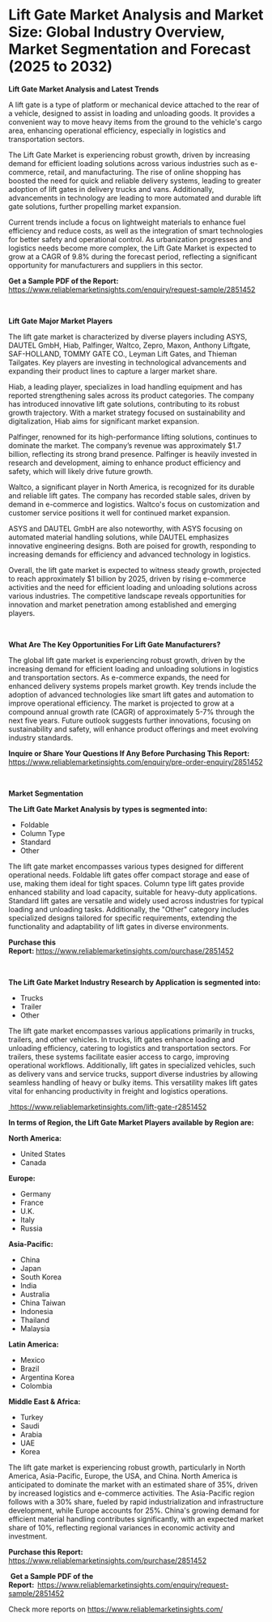 <p><h1>Lift Gate Market Analysis and Market Size: Global Industry Overview, Market Segmentation and Forecast (2025 to 2032)</h1></p><p><strong>Lift Gate Market Analysis and Latest Trends</strong></p>
<p><p>A lift gate is a type of platform or mechanical device attached to the rear of a vehicle, designed to assist in loading and unloading goods. It provides a convenient way to move heavy items from the ground to the vehicle's cargo area, enhancing operational efficiency, especially in logistics and transportation sectors.</p><p>The Lift Gate Market is experiencing robust growth, driven by increasing demand for efficient loading solutions across various industries such as e-commerce, retail, and manufacturing. The rise of online shopping has boosted the need for quick and reliable delivery systems, leading to greater adoption of lift gates in delivery trucks and vans. Additionally, advancements in technology are leading to more automated and durable lift gate solutions, further propelling market expansion.</p><p>Current trends include a focus on lightweight materials to enhance fuel efficiency and reduce costs, as well as the integration of smart technologies for better safety and operational control. As urbanization progresses and logistics needs become more complex, the Lift Gate Market is expected to grow at a CAGR of 9.8% during the forecast period, reflecting a significant opportunity for manufacturers and suppliers in this sector.</p></p>
<p><strong>Get a Sample PDF of the Report:&nbsp;</strong> <a href="https://www.reliablemarketinsights.com/enquiry/request-sample/2851452?utm_campaign=2109&utm_medium=2&utm_source=Github&utm_content=ia&utm_term=11032025&utm_id=lift-gate">https://www.reliablemarketinsights.com/enquiry/request-sample/2851452</a></p>
<p>&nbsp;</p>
<p><strong>Lift Gate Major Market Players</strong></p>
<p><p>The lift gate market is characterized by diverse players including ASYS, DAUTEL GmbH, Hiab, Palfinger, Waltco, Zepro, Maxon, Anthony Liftgate, SAF-HOLLAND, TOMMY GATE CO., Leyman Lift Gates, and Thieman Tailgates. Key players are investing in technological advancements and expanding their product lines to capture a larger market share.</p><p>Hiab, a leading player, specializes in load handling equipment and has reported strengthening sales across its product categories. The company has introduced innovative lift gate solutions, contributing to its robust growth trajectory. With a market strategy focused on sustainability and digitalization, Hiab aims for significant market expansion.</p><p>Palfinger, renowned for its high-performance lifting solutions, continues to dominate the market. The company’s revenue was approximately $1.7 billion, reflecting its strong brand presence. Palfinger is heavily invested in research and development, aiming to enhance product efficiency and safety, which will likely drive future growth.</p><p>Waltco, a significant player in North America, is recognized for its durable and reliable lift gates. The company has recorded stable sales, driven by demand in e-commerce and logistics. Waltco's focus on customization and customer service positions it well for continued market expansion.</p><p>ASYS and DAUTEL GmbH are also noteworthy, with ASYS focusing on automated material handling solutions, while DAUTEL emphasizes innovative engineering designs. Both are poised for growth, responding to increasing demands for efficiency and advanced technology in logistics.</p><p>Overall, the lift gate market is expected to witness steady growth, projected to reach approximately $1 billion by 2025, driven by rising e-commerce activities and the need for efficient loading and unloading solutions across various industries. The competitive landscape reveals opportunities for innovation and market penetration among established and emerging players.</p></p>
<p>&nbsp;</p>
<p><strong>What Are The Key Opportunities For Lift Gate Manufacturers?</strong></p>
<p><p>The global lift gate market is experiencing robust growth, driven by the increasing demand for efficient loading and unloading solutions in logistics and transportation sectors. As e-commerce expands, the need for enhanced delivery systems propels market growth. Key trends include the adoption of advanced technologies like smart lift gates and automation to improve operational efficiency. The market is projected to grow at a compound annual growth rate (CAGR) of approximately 5-7% through the next five years. Future outlook suggests further innovations, focusing on sustainability and safety, will enhance product offerings and meet evolving industry standards.</p></p>
<p><strong>Inquire or Share Your Questions If Any Before Purchasing This Report:</strong> <a href="https://www.reliablemarketinsights.com/enquiry/pre-order-enquiry/2851452?utm_campaign=2109&utm_medium=2&utm_source=Github&utm_content=ia&utm_term=11032025&utm_id=lift-gate">https://www.reliablemarketinsights.com/enquiry/pre-order-enquiry/2851452</a></p>
<p>&nbsp;</p>
<p><strong>Market Segmentation</strong></p>
<p><strong>The Lift Gate Market Analysis by types is segmented into:</strong></p>
<p><ul><li>Foldable</li><li>Column Type</li><li>Standard</li><li>Other</li></ul></p>
<p><p>The lift gate market encompasses various types designed for different operational needs. Foldable lift gates offer compact storage and ease of use, making them ideal for tight spaces. Column type lift gates provide enhanced stability and load capacity, suitable for heavy-duty applications. Standard lift gates are versatile and widely used across industries for typical loading and unloading tasks. Additionally, the "Other" category includes specialized designs tailored for specific requirements, extending the functionality and adaptability of lift gates in diverse environments.</p></p>
<p><strong>Purchase this Report:&nbsp;</strong><a href="https://www.reliablemarketinsights.com/purchase/2851452?utm_campaign=2109&utm_medium=2&utm_source=Github&utm_content=ia&utm_term=11032025&utm_id=lift-gate">https://www.reliablemarketinsights.com/purchase/2851452</a></p>
<p>&nbsp;</p>
<p><strong>The Lift Gate Market Industry Research by Application is segmented into:</strong></p>
<p><ul><li>Trucks</li><li>Trailer</li><li>Other</li></ul></p>
<p><p>The lift gate market encompasses various applications primarily in trucks, trailers, and other vehicles. In trucks, lift gates enhance loading and unloading efficiency, catering to logistics and transportation sectors. For trailers, these systems facilitate easier access to cargo, improving operational workflows. Additionally, lift gates in specialized vehicles, such as delivery vans and service trucks, support diverse industries by allowing seamless handling of heavy or bulky items. This versatility makes lift gates vital for enhancing productivity in freight and logistics operations.</p></p>
<p><a href="https://www.reliablemarketinsights.com/lift-gate-r2851452?utm_campaign=2109&utm_medium=2&utm_source=Github&utm_content=ia&utm_term=11032025&utm_id=lift-gate">&nbsp;https://www.reliablemarketinsights.com/lift-gate-r2851452</a></p>
<p><strong>In terms of Region, the Lift Gate Market Players available by Region are:</strong></p>
<p>
    <p> <strong> North America: </strong>
        <ul>
            <li>United States</li>
            <li>Canada</li>
        </ul>
        </p> 
    <p> <strong> Europe: </strong>
        <ul>
            <li>Germany</li>
            <li>France</li>
            <li>U.K.</li>
            <li>Italy</li>
            <li>Russia</li>
        </ul>
        </p> 
    <p> <strong> Asia-Pacific: </strong>
        <ul>
            <li>China</li>
            <li>Japan</li>
            <li>South Korea</li>
            <li>India</li>
            <li>Australia</li>
            <li>China Taiwan</li>
            <li>Indonesia</li>
            <li>Thailand</li>
            <li>Malaysia</li>
        </ul>
        </p> 
    <p> <strong> Latin America: </strong>
        <ul>
            <li>Mexico</li>
            <li>Brazil</li>
            <li>Argentina Korea</li>
            <li>Colombia</li>
        </ul>
        </p> 
    <p> <strong> Middle East & Africa: </strong>
        <ul>
            <li>Turkey</li>
            <li>Saudi</li>
            <li>Arabia</li>
            <li>UAE</li>
            <li>Korea</li>
        </ul>
    </p>
    </p>
<p><p>The lift gate market is experiencing robust growth, particularly in North America, Asia-Pacific, Europe, the USA, and China. North America is anticipated to dominate the market with an estimated share of 35%, driven by increased logistics and e-commerce activities. The Asia-Pacific region follows with a 30% share, fueled by rapid industrialization and infrastructure development, while Europe accounts for 25%. China's growing demand for efficient material handling contributes significantly, with an expected market share of 10%, reflecting regional variances in economic activity and investment.</p></p>
<p><strong>Purchase this Report: </strong><a href="https://www.reliablemarketinsights.com/purchase/2851452?utm_campaign=2109&utm_medium=2&utm_source=Github&utm_content=ia&utm_term=11032025&utm_id=lift-gate">https://www.reliablemarketinsights.com/purchase/2851452</a></p>
<p>&nbsp;<strong>Get a Sample PDF of the Report:&nbsp;&nbsp;</strong><a href="https://www.reliablemarketinsights.com/enquiry/request-sample/2851452?utm_campaign=2109&utm_medium=2&utm_source=Github&utm_content=ia&utm_term=11032025&utm_id=lift-gate">https://www.reliablemarketinsights.com/enquiry/request-sample/2851452</a></p>
<p><strong></strong></p>
<p>Check more reports on <a href="https://www.reliablemarketinsights.com/?utm_campaign=2109&utm_medium=2&utm_source=Github&utm_content=ia&utm_term=11032025&utm_id=lift-gate">https://www.reliablemarketinsights.com/</a></p>